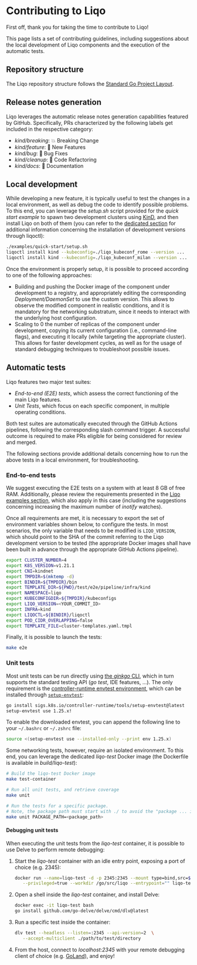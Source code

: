 # Contributing to Liqo

First off, thank you for taking the time to contribute to Liqo!

This page lists a set of contributing guidelines, including suggestions about the local development of Liqo components and the execution of the automatic tests.

## Repository structure

The Liqo repository structure follows the [Standard Go Project Layout](https://github.com/golang-standards/project-layout).

## Release notes generation

Liqo leverages the automatic release notes generation capabilities featured by GitHub.
Specifically, PRs characterized by the following labels get included in the respective category:

* *kind/breaking*: 💥 Breaking Change
* *kind/feature*: 🚀 New Features
* *kind/bug*: 🐛 Bug Fixes
* *kind/cleanup*: 🧹 Code Refactoring
* *kind/docs*: 📝 Documentation

## Local development

While developing a new feature, it is typically useful to test the changes in a local environment, as well as debug the code to identify possible problems.
To this end, you can leverage the *setup.sh* script provided for the *quick start example* to spawn two development clusters using [KinD](https://kind.sigs.k8s.io/), and then install Liqo on both of them (you can refer to the [dedicated section](InstallationDevelopmentVersions) for additional information concerning the installation of development versions through liqoctl):

```bash
./examples/quick-start/setup.sh
liqoctl install kind --kubeconfig=./liqo_kubeconf_rome --version ...
liqoctl install kind --kubeconfig=./liqo_kubeconf_milan --version ...
```

Once the environment is properly setup, it is possible to proceed according to one of the following approaches:

* Building and pushing the Docker image of the component under development to a registry, and appropriately editing the corresponding *Deployment/DaemonSet* to use the custom version.
  This allows to observe the modified component in realistic conditions, and it is mandatory for the networking substratum, since it needs to interact with the underlying host configuration.
* Scaling to 0 the number of replicas of the component under development, copying its current configuration (i.e., command-line flags), and executing it locally (while targeting the appropriate cluster).
  This allows for faster development cycles, as well as for the usage of standard debugging techniques to troubleshoot possible issues.

## Automatic tests

Liqo features two major test suites:

* *End-to-end (E2E) tests*, which assess the correct functioning of the main Liqo features.
* *Unit Tests*, which focus on each specific component, in multiple operating conditions.

Both test suites are automatically executed through the GitHub Actions pipelines, following the corresponding slash command trigger.
A successful outcome is required to make PRs eligible for being considered for review and merged.

The following sections provide additional details concerning how to run the above tests in a local environment, for troubleshooting.

### End-to-end tests

We suggest executing the E2E tests on a system with at least 8 GB of free RAM.
Additionally, please review the requirements presented in the [Liqo examples section](/examples/requirements.md), which also apply in this case (including the suggestions concerning increasing the maximum number of *inotify* watches).

Once all requirements are met, it is necessary to export the set of environment variables shown below, to configure the tests.
In most scenarios, the only variable that needs to be modified is `LIQO_VERSION`, which should point to the SHA of the commit referring to the Liqo development version to be tested (the appropriate Docker images shall have been built in advance through the appropriate GitHub Actions pipeline).

```bash
export CLUSTER_NUMBER=4
export K8S_VERSION=v1.21.1
export CNI=kindnet
export TMPDIR=$(mktemp -d)
export BINDIR=${TMPDIR}/bin
export TEMPLATE_DIR=${PWD}/test/e2e/pipeline/infra/kind
export NAMESPACE=liqo
export KUBECONFIGDIR=${TMPDIR}/kubeconfigs
export LIQO_VERSION=<YOUR_COMMIT_ID>
export INFRA=kind
export LIQOCTL=${BINDIR}/liqoctl
export POD_CIDR_OVERLAPPING=false
export TEMPLATE_FILE=cluster-templates.yaml.tmpl
```

Finally, it is possible to launch the tests:

```bash
make e2e
```

### Unit tests

Most unit tests can be run directly using [the *ginkgo* CLI](https://onsi.github.io/ginkgo/#installing-ginkgo), which in turn supports the standard testing API (*go test*, IDE features, ...).
The only requirement is the [controller-runtime envtest environment](https://book.kubebuilder.io/reference/envtest.html), which can be installed through [`setup-envtest`](https://pkg.go.dev/sigs.k8s.io/controller-runtime/tools/setup-envtest):

```bash
go install sigs.k8s.io/controller-runtime/tools/setup-envtest@latest
setup-envtest use 1.25.x!
```

To enable the downloaded envtest, you can append the following line to your `~/.bashrc` or `~/.zshrc` file:

```bash
source <(setup-envtest use --installed-only --print env 1.25.x)
```

Some networking tests, however, require an isolated environment.
To this end, you can leverage the dedicated *liqo-test* Docker image (the Dockerfile is available in *build/liqo-test*):

```bash
# Build the liqo-test Docker image
make test-container

# Run all unit tests, and retrieve coverage
make unit

# Run the tests for a specific package.
# Note, the package path must start with ./ to avoid the "package ... is not in GOROOT error".
make unit PACKAGE_PATH=<package_path>
```

#### Debugging unit tests

When executing the unit tests from the *liqo-test* container, it is possible to use Delve to perform remote debugging:

1. Start the *liqo-test* container with an idle entry point, exposing a port of choice (e.g. 2345):

   ```bash
   docker run --name=liqo-test -d -p 2345:2345 --mount type=bind,src=$(pwd),dst=/go/src/liqo \
      --privileged=true --workdir /go/src/liqo --entrypoint="" liqo-test tail -f /dev/null
   ```

2. Open a shell inside the *liqo-test* container, and install Delve:

   ```bash
   docker exec -it liqo-test bash
   go install github.com/go-delve/delve/cmd/dlv@latest
   ```

3. Run a specific test inside the container:

   ```bash
   dlv test --headless --listen=:2345 --api-version=2  \
      --accept-multiclient ./path/to/test/directory
   ```

4. From the host, connect to *localhost:2345* with your remote debugging client of choice (e.g. [GoLand](https://www.jetbrains.com/help/go/attach-to-running-go-processes-with-debugger.html#step-3-create-the-remote-run-debug-configuration-on-the-client-computer)), and enjoy!
